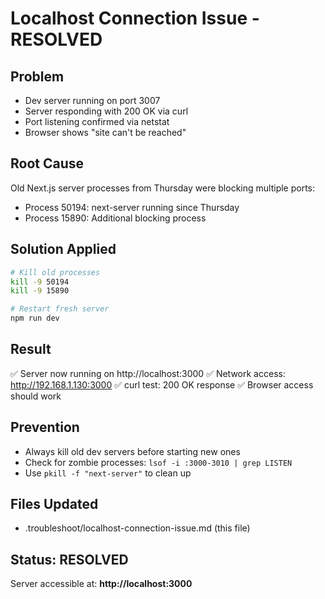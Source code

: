 # Localhost Connection Issue - RESOLVED

## Problem
- Dev server running on port 3007
- Server responding with 200 OK via curl
- Port listening confirmed via netstat
- Browser shows "site can't be reached"

## Root Cause
Old Next.js server processes from Thursday were blocking multiple ports:
- Process 50194: next-server running since Thursday
- Process 15890: Additional blocking process

## Solution Applied
```bash
# Kill old processes
kill -9 50194
kill -9 15890

# Restart fresh server
npm run dev
```

## Result
✅ Server now running on http://localhost:3000
✅ Network access: http://192.168.1.130:3000
✅ curl test: 200 OK response
✅ Browser access should work

## Prevention
- Always kill old dev servers before starting new ones
- Check for zombie processes: `lsof -i :3000-3010 | grep LISTEN`
- Use `pkill -f "next-server"` to clean up

## Files Updated
- .troubleshoot/localhost-connection-issue.md (this file)

## Status: RESOLVED
Server accessible at: **http://localhost:3000**